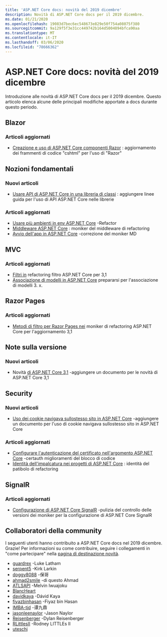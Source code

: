 ```yaml
---
title: 'ASP.NET Core docs: novità del 2019 dicembre'
description: Novità di ASP.NET Core docs per il 2019 dicembre.
ms.date: 01/21/2020
ms.openlocfilehash: 19083d7bec6ec548673e829e50f754a08075f380
ms.sourcegitcommit: 9a129f5f3e31cc449742b164d5004894bfca90aa
ms.translationtype: MT
ms.contentlocale: it-IT
ms.lasthandoff: 03/06/2020
ms.locfileid: "78666362"
---
```

# <a name="aspnet-core-docs-whats-new-for-december-2019"></a>ASP.NET Core docs: novità del 2019 dicembre

Introduzione alle novità di ASP.NET Core docs per il 2019 dicembre. Questo articolo elenca alcune delle principali modifiche apportate a docs durante questo periodo.

## <a name="blazor"></a>Blazor

### <a name="updated-articles"></a>Articoli aggiornati

- [Creazione e uso di ASP.NET Core componenti Razor](../blazor/components.md) : aggiornamento dei frammenti di codice "cshtml" per l'uso di "Razor"

## <a name="fundamentals"></a>Nozioni fondamentali

### <a name="new-articles"></a>Nuovi articoli

- [Usare API di ASP.NET Core in una libreria di classi](../fundamentals/target-aspnetcore.md) : aggiungere linee guida per l'uso di API ASP.NET Core nelle librerie

### <a name="updated-articles"></a>Articoli aggiornati

- [Usare più ambienti in env ASP.NET Core](../fundamentals/environments.md) -Refactor
- [Middleware ASP.NET Core](../fundamentals/middleware/index.md) : moniker del middleware di refactoring
- [Avvio dell'app in ASP.NET Core](../fundamentals/startup.md) -correzione del moniker MD

## <a name="mvc"></a>MVC

### <a name="updated-articles"></a>Articoli aggiornati

- [Filtri in](../mvc/controllers/filters.md) refactoring filtro ASP.NET Core per 3,1
- [Associazione di modelli in ASP.NET Core](../mvc/models/model-binding.md) prepararsi per l'associazione di modelli 3. x.

## <a name="razor-pages"></a>Razor Pages

### <a name="updated-articles"></a>Articoli aggiornati

- [Metodi di filtro per Razor Pages nei](../razor-pages/filter.md) moniker di refactoring ASP.NET Core per l'aggiornamento 3,1

## <a name="release-notes"></a>Note sulla versione

### <a name="new-articles"></a>Nuovi articoli

- Novità [di ASP.NET Core 3,1](../release-notes/aspnetcore-3.1.md) -aggiungere un documento per le novità di ASP.NET Core 3,1

## <a name="security"></a>Security

### <a name="new-articles"></a>Nuovi articoli

- [Uso dei cookie navigava sullostesso sito in ASP.NET Core](../security/samesite.md) -aggiungere un documento per l'uso di cookie navigava sullostesso sito in ASP.NET Core

### <a name="updated-articles"></a>Articoli aggiornati

- [Configurare l'autenticazione del certificato nell'argomento ASP.NET Core](../security/authentication/certauth.md) -certauth miglioramenti del blocco di codice
- [Identità dell'impalcatura nei progetti di ASP.NET Core](../security/authentication/scaffold-identity.md) : identità del patibolo di refactoring

## <a name="signalr"></a>SignalR

### <a name="updated-articles"></a>Articoli aggiornati

- [Configurazione di ASP.NET Core SignalR](../signalr/configuration.md) -pulizia del controllo delle versioni dei moniker per la configurazione di ASP.NET Core SignalR

## <a name="community-contributors"></a>Collaboratori della community

I seguenti utenti hanno contribuito a ASP.NET Core docs nel 2019 dicembre. Grazie! Per informazioni su come contribuire, seguire i collegamenti in "come partecipare" nella [pagina di destinazione novità](index.yml).

- [guardrex](https://github.com/guardrex) -Luke Latham
- [serpent5](https://github.com/serpent5) -Kirk Larkin
- [doggy8088](https://github.com/doggy8088) -保哥
- [ahmad2smile](https://github.com/ahmad2smile) -di questo Ahmad
- [ATLSAPI](https://github.com/ATLSAPI) -Melvin Iwuajoku
- [BlancHeart](https://github.com/BlancHeart) 
- [davidkaya](https://github.com/davidkaya) -Dávid Kaya
- [fiyazbinhasan](https://github.com/fiyazbinhasan) -Fiyaz bin Hasan
- [IMBA-tjd](https://github.com/imba-tjd) -谭九鼎
- [jasonleenaylor](https://github.com/jasonleenaylor) -Jason Naylor
- [Reisenberger](https://github.com/reisenberger) -Dylan Reisenberger
- [RLittlesII](https://github.com/RLittlesII) -Rodney LITTLEs II
- [uteschj](https://github.com/uteschj) 

